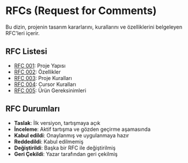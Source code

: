 # RFCs (Request for Comments)

Bu dizin, projenin tasarım kararlarını, kurallarını ve özelliklerini belgeleyen RFC'leri içerir.

## RFC Listesi

- [RFC 001](./001-project-structure.md): Proje Yapısı
- [RFC 002](./002-features.md): Özellikler
- [RFC 003](./003-rules.md): Proje Kuralları
- [RFC 004](./004-cursor-rules.md): Cursor Kuralları
- [RFC 005](./005-product-requirements.md): Ürün Gereksinimleri

## RFC Durumları

- **Taslak**: İlk versiyon, tartışmaya açık
- **İnceleme**: Aktif tartışma ve gözden geçirme aşamasında
- **Kabul edildi**: Onaylanmış ve uygulanmaya hazır
- **Reddedildi**: Kabul edilmemiş
- **Değiştirildi**: Başka bir RFC ile değiştirilmiş
- **Geri Çekildi**: Yazar tarafından geri çekilmiş 